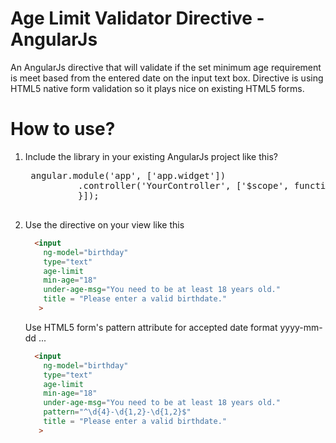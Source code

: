 # Age Limit Validator Directive - AngularJs

An AngularJs directive that will validate if the set minimum age requirement is meet based from the entered date on the input text box. Directive is using 
HTML5 native form validation so it plays nice on existing HTML5 forms. 


# How to use?

1. Include the library in your existing AngularJs project like this?
    <pre>
    angular.module('app', ['app.widget'])
             .controller('YourController', ['$scope', function($scope) {                 
             }]);
    </pre>

2. Use the directive on your view like this
   
    ```html
      <input 
        ng-model="birthday" 
        type="text"       
        age-limit 
        min-age="18"                                          
        under-age-msg="You need to be at least 18 years old."
        title = "Please enter a valid birthdate."                                           
       >
    ```
    
    Use HTML5 form's pattern attribute for accepted date format yyyy-mm-dd ...

    ```html
      <input 
        ng-model="birthday" 
        type="text"       
        age-limit 
        min-age="18"                                          
        under-age-msg="You need to be at least 18 years old."
        pattern="^\d{4}-\d{1,2}-\d{1,2}$"
        title = "Please enter a valid birthdate."                                           
       >
    ```